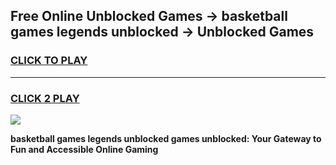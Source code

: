 
## Free Online Unblocked Games → basketball games legends unblocked → Unblocked Games
<h3>
<a href="https://premium.freeplayer.one?title=basketball_games_legends_unblocked&ref=21F">CLICK TO PLAY</a></h3>
<hr>

<h3>
<a href="https://premium.freeplayer.one?title=basketball_games_legends_unblocked&ref=21F">CLICK 2 PLAY</a>
  
</h3>

<a href="https://premium.freeplayer.one?title=basketball_games_legends_unblocked&ref=21F/"><img src="https://clearcache.store/games.png"></a>


**basketball games legends unblocked games unblocked: Your Gateway to Fun and Accessible Online Gaming**
